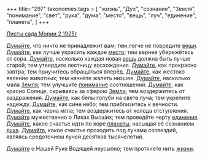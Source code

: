 +++
title="297"
taxonomies.tags = [
 "жизнь",
 "Дух",
 "сознание",
 "Земля",
 "понимание",
 "свет",
 "рука",
 "дума",
 "место",
 "вещь",
 "луч",
 "единение",
 "планета",
]
+++

[Листы сада Мории 2 1925г](/agni/1925)

[Думайте](/tags/дума), что ничто не принадлежит вам; тем легче не повредите [вещи](/tags/[вещь](/tags/вещь)). [Думайте](/tags/дума), как лучше украсить каждое [место](/tags/место); тем вернее убережётесь от сора. [Думайте](/tags/дума), насколько каждая новая [вещь](/tags/вещь) должна быть лучше старой; тем утвердите лестницу восхождения. [Думайте](/tags/дума), как прекрасно завтра; тем приучитесь обращаться вперёд. [Думайте](/tags/дума), как жестоко явление животных; тем начнёте жалеть низшее. [Думайте](/tags/дума), насколько мала [Земля](/tags/Земля); тем улучшите [понимание](/tags/понимание) соотношений. [Думайте](/tags/дума), как красно Солнце, скрываясь за сферою [Земли](/tags/Земля); тем воздержитесь от раздражения. [Думайте](/tags/дума), как белы голуби на свете луча; тем укрепите надежду. [Думайте](/tags/дума), как сине небо; тем приблизитесь к вечности. [Думайте](/tags/дума), как черна мгла; тем воздержитесь от холода отступления. [Думайте](/tags/дума) мужественно о Ликах Высших; тем проведёте черту [единения](/tags/единение). [Думайте](/tags/дума), какое счастье идти по коре [планеты](/tags/планета), насыщая её сознанием [духа](/tags/Дух). [Думайте](/tags/дума), какое счастье проходить под лучами созвездий, являясь средоточием лучей десятков тысячелетий.   

[Думайте](/tags/дума) о Нашей Руке Водящей неусыпно; тем протянете нить [жизни](/tags/жизнь).   

